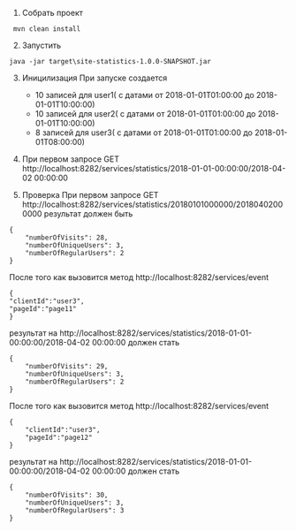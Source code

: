 1. Собрать проект
```
 mvn clean install
```
2. Запустить
```
java -jar target\site-statistics-1.0.0-SNAPSHOT.jar

```
3. Иницилизация
При запуске создается
    * 10 записей для user1( с датами от 2018-01-01T01:00:00 до 2018-01-01T10:00:00)
    * 10 записей для user2( с датами от 2018-01-01T01:00:00 до 2018-01-01T10:00:00)
    * 8 записей для user3( с датами от 2018-01-01T01:00:00 до 2018-01-01T08:00:00)
        
1. При первом запросе GET http://localhost:8282/services/statistics/2018-01-01-00:00:00/2018-04-02 00:00:00
4. Проверка
При первом запросе GET http://localhost:8282/services/statistics/20180101000000/20180402000000
результат должен быть
```
{
    "numberOfVisits": 28,
    "numberOfUniqueUsers": 3,
    "numberOfRegularUsers": 2
}
```
После того как вызовится метод http://localhost:8282/services/event
```
{
"clientId":"user3",
"pageId":"page11"
}
```
результат на http://localhost:8282/services/statistics/2018-01-01-00:00:00/2018-04-02 00:00:00 должен стать
```
{
    "numberOfVisits": 29,
    "numberOfUniqueUsers": 3,
    "numberOfRegularUsers": 2
}
```
После того как вызовится метод http://localhost:8282/services/event
```
{
    "clientId":"user3",
    "pageId":"page12"
}
```
результат на http://localhost:8282/services/statistics/2018-01-01-00:00:00/2018-04-02 00:00:00 должен стать
```
{
    "numberOfVisits": 30,
    "numberOfUniqueUsers": 3,
    "numberOfRegularUsers": 3
}
```
